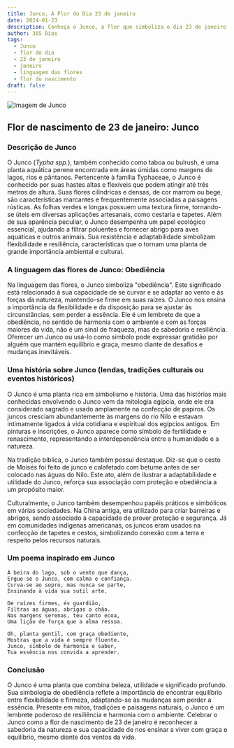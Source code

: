 ```yaml
---
title: Junco, A Flor do Dia 23 de janeiro
date: 2024-01-23
description: Conheça o Junco, a flor que simboliza o dia 23 de janeiro e seu significado 'Obediência'. Explore a beleza e o simbolismo desta flor encantadora.
author: 365 Dias
tags:
  - Junco
  - flor do dia
  - 23 de janeiro
  - janeiro
  - linguagem das flores
  - flor do nascimento
draft: false
---
```


![Imagem de Junco](https://cdn.pixabay.com/photo/2015/07/13/16/03/reeds-843366_1280.jpg#center)

## Flor de nascimento de 23 de janeiro: Junco

### Descrição de Junco

O Junco (_Typha spp._), também conhecido como taboa ou bulrush, é uma planta aquática perene encontrada em áreas úmidas como margens de lagos, rios e pântanos. Pertencente à família Typhaceae, o Junco é conhecido por suas hastes altas e flexíveis que podem atingir até três metros de altura. Suas flores cilíndricas e densas, de cor marrom ou bege, são características marcantes e frequentemente associadas a paisagens rústicas. As folhas verdes e longas possuem uma textura firme, tornando-se úteis em diversas aplicações artesanais, como cestaria e tapetes. Além de sua aparência peculiar, o Junco desempenha um papel ecológico essencial, ajudando a filtrar poluentes e fornecer abrigo para aves aquáticas e outros animais. Sua resistência e adaptabilidade simbolizam flexibilidade e resiliência, características que o tornam uma planta de grande importância ambiental e cultural.

### A linguagem das flores de Junco: Obediência

Na linguagem das flores, o Junco simboliza "obediência". Este significado está relacionado à sua capacidade de se curvar e se adaptar ao vento e às forças da natureza, mantendo-se firme em suas raízes. O Junco nos ensina a importância da flexibilidade e da disposição para se ajustar às circunstâncias, sem perder a essência. Ele é um lembrete de que a obediência, no sentido de harmonia com o ambiente e com as forças maiores da vida, não é um sinal de fraqueza, mas de sabedoria e resiliência. Oferecer um Junco ou usá-lo como símbolo pode expressar gratidão por alguém que mantém equilíbrio e graça, mesmo diante de desafios e mudanças inevitáveis.

### Uma história sobre Junco (lendas, tradições culturais ou eventos históricos)

O Junco é uma planta rica em simbolismo e história. Uma das histórias mais conhecidas envolvendo o Junco vem da mitologia egípcia, onde ele era considerado sagrado e usado amplamente na confecção de papiros. Os juncos cresciam abundantemente às margens do rio Nilo e estavam intimamente ligados à vida cotidiana e espiritual dos egípcios antigos. Em pinturas e inscrições, o Junco aparece como símbolo de fertilidade e renascimento, representando a interdependência entre a humanidade e a natureza.

Na tradição bíblica, o Junco também possui destaque. Diz-se que o cesto de Moisés foi feito de junco e calafetado com betume antes de ser colocado nas águas do Nilo. Este ato, além de ilustrar a adaptabilidade e utilidade do Junco, reforça sua associação com proteção e obediência a um propósito maior.

Culturalmente, o Junco também desempenhou papéis práticos e simbólicos em várias sociedades. Na China antiga, era utilizado para criar barreiras e abrigos, sendo associado à capacidade de prover proteção e segurança. Já em comunidades indígenas americanas, os juncos eram usados na confecção de tapetes e cestos, simbolizando conexão com a terra e respeito pelos recursos naturais.

### Um poema inspirado em Junco

```
À beira do lago, sob o vento que dança,  
Ergue-se o Junco, com calma e confiança.  
Curva-se ao sopro, mas nunca se parte,  
Ensinando à vida sua sutil arte.  

De raízes firmes, és guardião,  
Filtras as águas, abrigas o chão.  
Nas margens serenas, teu canto ecoa,  
Uma lição de força que a alma ressoa.  

Oh, planta gentil, com graça obediente,  
Mostras que a vida é sempre fluente.  
Junco, símbolo de harmonia e saber,  
Tua essência nos convida a aprender.
```

### Conclusão

O Junco é uma planta que combina beleza, utilidade e significado profundo. Sua simbologia de obediência reflete a importância de encontrar equilíbrio entre flexibilidade e firmeza, adaptando-se às mudanças sem perder a essência. Presente em mitos, tradições e paisagens naturais, o Junco é um lembrete poderoso de resiliência e harmonia com o ambiente. Celebrar o Junco como a flor de nascimento de 23 de janeiro é reconhecer a sabedoria da natureza e sua capacidade de nos ensinar a viver com graça e equilíbrio, mesmo diante dos ventos da vida.
